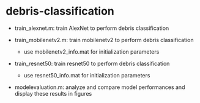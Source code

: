 # debris-classification

- train_alexnet.m: train AlexNet to perform debris classification
- train_mobilenetv2.m: train mobilenetv2 to perform debris classification
  - use mobilenetv2_info.mat for initialization parameters
- train_resnet50: train resnet50 to perform debris classification
  - use resnet50_info.mat for initialization parameters

- modelevaluation.m: analyze and compare model performances and display these results in figures 
